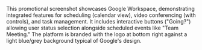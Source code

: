 This promotional screenshot showcases Google Workspace, demonstrating integrated features for scheduling (calendar view), video conferencing (with controls), and task management. It includes interactive buttons ("Going?") allowing user status selection alongside scheduled events like "Team Meeting." The platform is branded with the logo at bottom right against a light blue/grey background typical of Google's design.